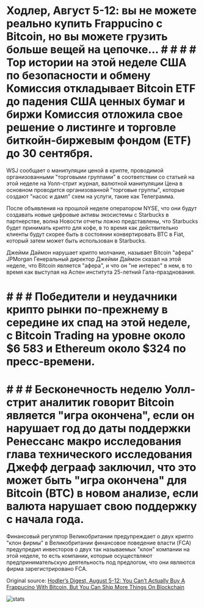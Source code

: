 # Ходлер, Август 5-12: вы не можете реально купить Frappucino с Bitcoin, но вы можете грузить больше вещей на цепочке... # # # # Top истории на этой неделе США по безопасности и обмену Комиссия откладывает Bitcoin ETF до падения США ценных бумаг и биржи Комиссия отложила свое решение о листинге и торговле биткойн-биржевым фондом (ETF) до 30 сентября.

WSJ сообщает о манипуляции ценой в крипте, проводимой организованными "торговыми группами" в соответствии со статьей на этой неделе на Уолл-стрит журнал, валютной манипуляции Цена в основном проводится организованной "торговые группы", которые создают "насос и дамп" схем на услуги, такие как Телеграмма.

После объявления на прошлой неделе оператором NYSE, что они будут создавать новые цифровые активы экосистемы с Starbucks в партнерстве, волна Новости отчеты ложно представлены, что Starbucks будет принимать крипто для кофе, в то время как действительно клиенты будут скорее быть в состоянии конвертировать BTC в Fiat, который затем может быть использован в Starbucks.

Джейми Даймон нарушает крипто молчание, называет Bitcoin "афера" JPMorgan Генеральный директор Джейми Даймон сказал на этой неделе, что Bitcoin является "афера", и что он "не интерес" в нем, в то время как выступая на Аспен института 25-летний Гала-празднования.

# # # # Победители и неудачники крипто рынки по-прежнему в середине их спад на этой неделе, с Bitcoin Trading на уровне около $6 583 и Ethereum около $324 по пресс-времени.

# # # # Бесконечность неделю Уолл-стрит аналитик говорит Bitcoin является "игра окончена", если он нарушает год до даты поддержки Ренессанс макро исследования глава технического исследования Джефф деграаф заключил, что это может быть "игра окончена" для Bitcoin (BTC) в новом анализе, если валюта нарушает свою поддержку с начала года.

Финансовый регулятор Великобритании предупреждает о двух крипто "клон фирмы" в Великобритании финансовое поведение власти (FCA) предупредил инвесторов о двух так называемых "клон" компании на этой неделе, то есть компании, которые осуществляют предпринимательскую деятельность под предлогом, что они являются фирма зарегистрировано FCA.

Original source: [Hodler’s Digest, August 5-12: You Can’t Actually Buy A Frappucino With Bitcoin, But You Can Ship More Things On Blockchain](https://cointelegraph.com/news/hodlers-digest-august-5-12-you-cant-actually-buy-a-frappucino-with-bitcoin-but-you-can-ship-more-things-on-blockchain)

![stats](https://c.statcounter.com/11760860/0/a89fa40b/1/ "stats")